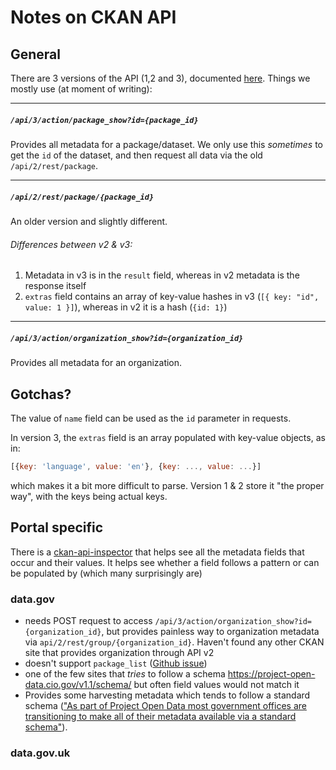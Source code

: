 # Notes on CKAN API

## General

There are 3 versions of the API (1,2 and 3), documented [here](http://docs.ckan.org/en/latest/api/index.html). Things we mostly use (at moment of writing):

---

##### `/api/3/action/package_show?id={package_id}`
Provides all metadata for a package/dataset. We only use this _sometimes_ to get the `id` of the dataset, and then request all data via the old `/api/2/rest/package`.

---

##### `/api/2/rest/package/{package_id}`
An older version and slightly different.

###### Differences between v2 & v3:

1. Metadata in v3 is in the `result` field, whereas in v2 metadata is the response itself
2. `extras` field contains an array of key-value hashes in v3 (`[{ key: "id", value: 1 }]`), whereas in v2 it is a hash (`{id: 1}`)

---

##### `/api/3/action/organization_show?id={organization_id}`
Provides all metadata for an organization.

## Gotchas?

The value of `name` field can be used as the `id` parameter in requests.

In version 3, the `extras` field is an array populated with key-value objects, as in:

```javascript
[{key: 'language', value: 'en'}, {key: ..., value: ...}]
```

which makes it a bit more difficult to parse. Version 1 & 2 store it "the proper way", with the keys being actual keys.

## Portal specific

There is a [ckan-api-inspector](http://theodi.github.io/ckan-api-inspector) that helps see all the metadata fields that occur and their values. It helps see whether a field follows a pattern or can be populated by  (which many surprisingly are)

### data.gov

- needs POST request to access `/api/3/action/organization_show?id={organization_id}`, but provides painless way to organization metadata via `api/2/rest/group/{organization_id}`. Haven't found any other CKAN site that provides organization through API v2
- doesn't support `package_list` ([Github issue](https://github.com/GSA/data.gov/issues/295))
- one of the few sites that _tries_ to follow a schema https://project-open-data.cio.gov/v1.1/schema/ but often field values would not match it
- Provides some harvesting metadata which tends to follow a standard schema (["As part of Project Open Data most government offices are transitioning to make all of their metadata available via a standard schema"](https://www.data.gov/developers/harvesting)).

### data.gov.uk
